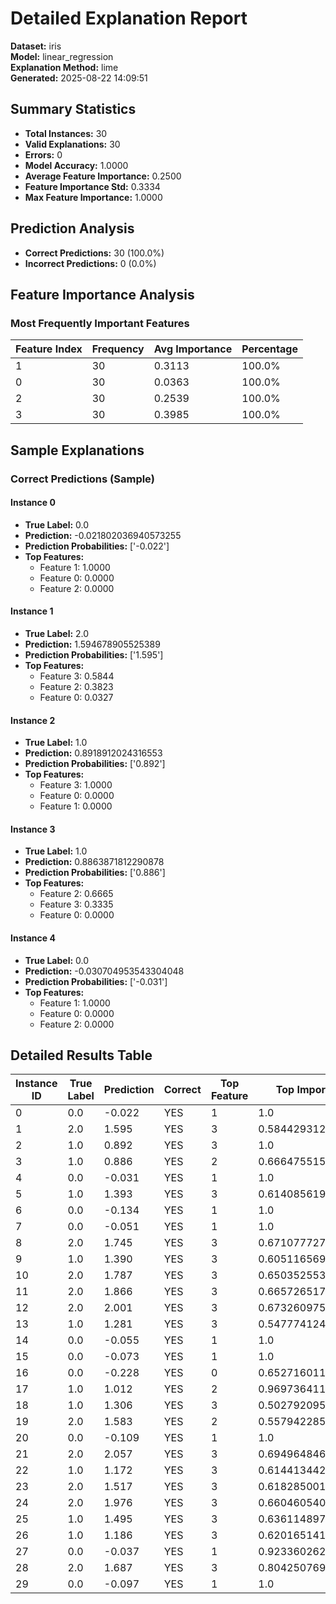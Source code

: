 # Detailed Explanation Report

**Dataset:** iris  
**Model:** linear_regression  
**Explanation Method:** lime  
**Generated:** 2025-08-22 14:09:51  

## Summary Statistics

- **Total Instances:** 30
- **Valid Explanations:** 30
- **Errors:** 0
- **Model Accuracy:** 1.0000
- **Average Feature Importance:** 0.2500
- **Feature Importance Std:** 0.3334
- **Max Feature Importance:** 1.0000

## Prediction Analysis

- **Correct Predictions:** 30 (100.0%)
- **Incorrect Predictions:** 0 (0.0%)

## Feature Importance Analysis

### Most Frequently Important Features

| Feature Index | Frequency | Avg Importance | Percentage |
|---------------|-----------|----------------|------------|
| 1 | 30 | 0.3113 | 100.0% |
| 0 | 30 | 0.0363 | 100.0% |
| 2 | 30 | 0.2539 | 100.0% |
| 3 | 30 | 0.3985 | 100.0% |

## Sample Explanations

### Correct Predictions (Sample)

#### Instance 0

- **True Label:** 0.0
- **Prediction:** -0.021802036940573255
- **Prediction Probabilities:** ['-0.022']
- **Top Features:**
  - Feature 1: 1.0000
  - Feature 0: 0.0000
  - Feature 2: 0.0000

#### Instance 1

- **True Label:** 2.0
- **Prediction:** 1.594678905525389
- **Prediction Probabilities:** ['1.595']
- **Top Features:**
  - Feature 3: 0.5844
  - Feature 2: 0.3823
  - Feature 0: 0.0327

#### Instance 2

- **True Label:** 1.0
- **Prediction:** 0.8918912024316553
- **Prediction Probabilities:** ['0.892']
- **Top Features:**
  - Feature 3: 1.0000
  - Feature 0: 0.0000
  - Feature 1: 0.0000

#### Instance 3

- **True Label:** 1.0
- **Prediction:** 0.8863871812290878
- **Prediction Probabilities:** ['0.886']
- **Top Features:**
  - Feature 2: 0.6665
  - Feature 3: 0.3335
  - Feature 0: 0.0000

#### Instance 4

- **True Label:** 0.0
- **Prediction:** -0.030704953543304048
- **Prediction Probabilities:** ['-0.031']
- **Top Features:**
  - Feature 1: 1.0000
  - Feature 0: 0.0000
  - Feature 2: 0.0000

## Detailed Results Table

| Instance ID | True Label | Prediction | Correct | Top Feature | Top Importance |
|-------------|------------|------------|---------|-------------|----------------|
| 0 | 0.0 | -0.022 | YES | 1 | 1.0 |
| 1 | 2.0 | 1.595 | YES | 3 | 0.5844293127201232 |
| 2 | 1.0 | 0.892 | YES | 3 | 1.0 |
| 3 | 1.0 | 0.886 | YES | 2 | 0.6664755155190957 |
| 4 | 0.0 | -0.031 | YES | 1 | 1.0 |
| 5 | 1.0 | 1.393 | YES | 3 | 0.614085619705545 |
| 6 | 0.0 | -0.134 | YES | 1 | 1.0 |
| 7 | 0.0 | -0.051 | YES | 1 | 1.0 |
| 8 | 2.0 | 1.745 | YES | 3 | 0.6710777270638371 |
| 9 | 1.0 | 1.390 | YES | 3 | 0.6051165693805978 |
| 10 | 2.0 | 1.787 | YES | 3 | 0.6503525533032393 |
| 11 | 2.0 | 1.866 | YES | 3 | 0.6657265172006548 |
| 12 | 2.0 | 2.001 | YES | 3 | 0.6732609752777423 |
| 13 | 1.0 | 1.281 | YES | 3 | 0.5477741242647415 |
| 14 | 0.0 | -0.055 | YES | 1 | 1.0 |
| 15 | 0.0 | -0.073 | YES | 1 | 1.0 |
| 16 | 0.0 | -0.228 | YES | 0 | 0.652716011883916 |
| 17 | 1.0 | 1.012 | YES | 2 | 0.9697364113859226 |
| 18 | 1.0 | 1.306 | YES | 3 | 0.5027920951075489 |
| 19 | 2.0 | 1.583 | YES | 2 | 0.5579422858075758 |
| 20 | 0.0 | -0.109 | YES | 1 | 1.0 |
| 21 | 2.0 | 2.057 | YES | 3 | 0.6949648465705421 |
| 22 | 1.0 | 1.172 | YES | 3 | 0.6144134422105062 |
| 23 | 2.0 | 1.517 | YES | 3 | 0.618285001146391 |
| 24 | 2.0 | 1.976 | YES | 3 | 0.6604605403942285 |
| 25 | 1.0 | 1.495 | YES | 3 | 0.6361148973294672 |
| 26 | 1.0 | 1.186 | YES | 3 | 0.6201651413286199 |
| 27 | 0.0 | -0.037 | YES | 1 | 0.9233602629487052 |
| 28 | 2.0 | 1.687 | YES | 3 | 0.8042507697930613 |
| 29 | 0.0 | -0.097 | YES | 1 | 1.0 |
